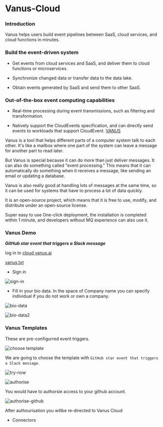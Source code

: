 # Vanus-Cloud 

### Introduction

Vanus helps users build event pipelines between SaaS, cloud services, and cloud functions in minutes.

### Build the event-driven system

- Get events from cloud services and SaaS, and deliver them to cloud functions or microservices.

- Synchronize changed data or transfer data to the data lake.

- Obtain events generated by SaaS and send them to other SaaS.

### Out-of-the-box event computing capabilities

- Real-time processing during event transmissions, such as filtering and transformation.

- Natively support the CloudEvents specification, and can directly send events to workloads that support CloudEvent. [VANUS](https://github.com/vanus-labs/vanus)

Vanus is a tool that helps different parts of a computer system talk to each other. It's like a mailbox where one part of the system can leave a message for another part to read later.

But Vanus is special because it can do more than just deliver messages. It can also do something called "event processing." This means that it can automatically do something when it receives a message, like sending an email or updating a database.

Vanus is also really good at handling lots of messages at the same time, so it can be used for systems that have to process a lot of data quickly.

It is an open-source project, which means that it is free to use, modify, and distribute under an open-source license.

Super easy to use
One-click deployment, the installation is completed within 1 minute, and developers without MQ experience can also use it.

### Vanus Demo

***GitHub star event that triggers a Slack message***

log in to [cloud vanus.ai](https://www.vanus.ai/)

[vanus.txt](https://github.com/Jobijollof/Vanus-Cloud/files/11136546/vanus.txt)

- Sign in

![sign-in](https://user-images.githubusercontent.com/113374279/229461551-858a8488-c56e-454b-ad4f-ce34ec395862.png)

- Fill in your bio data. In the space of Company name you can specify individual if you do not work or own a company.


![bio-data](https://user-images.githubusercontent.com/113374279/229462123-df645679-1b01-452c-843d-8fbf965f61e6.png)


![bio-data2](https://user-images.githubusercontent.com/113374279/229463131-616faaf5-315b-4b0e-a329-980a2f9992a2.png)

### Vanus Templates

These are pre-configurred event triggers.
 
 ![choose template](https://user-images.githubusercontent.com/113374279/229463718-359e3d06-7e3e-44c9-9d91-cad7a455ba01.png)
 
 We are going to choose the template with `GitHub star event that triggers a Slack message`. 
 
 ![try-now](https://user-images.githubusercontent.com/113374279/229466681-1d628843-5c04-457a-a4a2-51e4496a30b7.png)
 
 ![authorise](https://user-images.githubusercontent.com/113374279/229470662-4932f154-2027-4f0c-b86e-0a3d3e6fca70.png)

 
 You would have to authorsie access to your github account.
 
 ![authorise-github](https://user-images.githubusercontent.com/113374279/229470273-f93a5748-a3ea-491b-a83f-4e1a01f9e57b.png)
 
 After authourisation you willbe re-directed to Vanus Cloud

 



- Connectors
